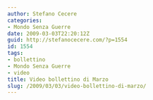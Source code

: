```yaml
---
author: Stefano Cecere
categories:
- Mondo Senza Guerre
date: 2009-03-03T22:20:12Z
guid: http://stefanocecere.com/?p=1554
id: 1554
tags:
- bollettino
- Mondo Senza Guerre
- video
title: Video bollettino di Marzo
slug: /2009/03/03/video-bollettino-di-marzo/
---
```


